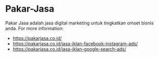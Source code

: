 # Pakar-Jasa

Pakar Jasa adalah jasa digital marketing untuk tingkatkan omset bisnis anda.
For more information: 
* https://pakarjasa.co.id/
* https://pakarjasa.co.id/jasa-iklan-facebook-instagram-ads/
* https://pakarjasa.co.id/jasa-iklan-google-search-ads/
